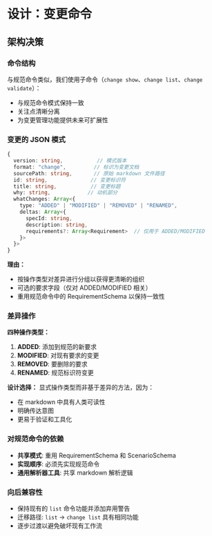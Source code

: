 # 设计：变更命令

## 架构决策

### 命令结构
与规范命令类似，我们使用子命令（`change show`、`change list`、`change validate`）：
- 与规范命令模式保持一致
- 关注点清晰分离
- 为变更管理功能提供未来可扩展性

### 变更的 JSON 模式
```typescript
{
  version: string,           // 模式版本
  format: "change",         // 标识为变更文档
  sourcePath: string,       // 原始 markdown 文件路径
  id: string,              // 变更标识符
  title: string,           // 变更标题
  why: string,            // 动机部分
  whatChanges: Array<{
    type: "ADDED" | "MODIFIED" | "REMOVED" | "RENAMED",
    deltas: Array<{
      specId: string,
      description: string,
      requirements?: Array<Requirement>  // 仅用于 ADDED/MODIFIED
    }>
  }>
}
```

**理由：**
- 按操作类型对差异进行分组以获得更清晰的组织
- 可选的要求字段（仅对 ADDED/MODIFIED 相关）
- 重用规范命令中的 RequirementSchema 以保持一致性

### 差异操作
**四种操作类型：**
1. **ADDED**: 添加到规范的新要求
2. **MODIFIED**: 对现有要求的变更
3. **REMOVED**: 要删除的要求
4. **RENAMED**: 规范标识符变更

**设计选择：** 显式操作类型而非基于差异的方法，因为：
- 在 markdown 中具有人类可读性
- 明确传达意图
- 更易于验证和工具化

### 对规范命令的依赖
- **共享模式**: 重用 RequirementSchema 和 ScenarioSchema
- **实现顺序**: 必须先实现规范命令
- **通用解析器工具**: 共享 markdown 解析逻辑

### 向后兼容性
- 保持现有的 `list` 命令功能并添加弃用警告
- 迁移路径: `list` → `change list` 具有相同功能
- 逐步过渡以避免破坏现有工作流
